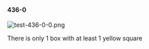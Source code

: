 #### 436-0
![test-436-0-0.png](https://github.com/lil-lab/nlvr/raw/master/nlvr/test/images/6/test-436-0-0.png "test-436-0-0.png")

There is only 1 box with at least 1 yellow square